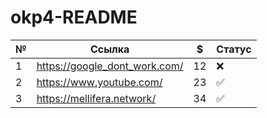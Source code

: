 # okp4-README

| №   | Ссылка                        | $   | Статус |
|-----|-------------------------------|-----|--------|
| 1   | https://google_dont_work.com/ | 12  | ❌      | 
| 2   | https://www.youtube.com/      | 23  | ✅      | 
| 3   | https://mellifera.network/    | 34  | ✅      | 
